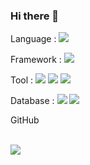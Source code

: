 ### Hi there 👋

<!--
**why-not-available/why-not-available** is a ✨ _special_ ✨ repository because its `README.md` (this file) appears on your GitHub profile.

Here are some ideas to get you started:

- 🔭 I’m currently working on ...
- 🌱 I’m currently learning ...
- 👯 I’m looking to collaborate on ...
- 🤔 I’m looking for help with ...
- 💬 Ask me about ...
- 📫 How to reach me: ...
- 😄 Pronouns: ...
- ⚡ Fun fact: ...
-->
Language : 
<img src="https://img.shields.io/badge/JAVA-F37C20?style=for-the-badge&logo=java&logoColor=ffffff"/>

Framework : 
<img src="https://img.shields.io/badge/Spring-6DB33F?style=for-the-badge&logo=spring&logoColor=ffffff"/>

Tool :
<img src="https://img.shields.io/badge/Eclipse-2C2255?style=for-the-badge&logo=eclipseide&logoColor={로고 색깔}"/>
<img src="https://img.shields.io/badge/IntelliJ-003DFF?style=for-the-badge&logo=intellijidea&logoColor={로고 색깔}"/>
<img src="https://img.shields.io/badge/VScode-007ACC?style=for-the-badge&logo=visualstudiocode&logoColor={로고 색깔}"/>

Database : 
<img src="https://img.shields.io/badge/ORACLE-F80000?style=for-the-badge&logo=oracle&logoColor={로고 색깔}"/>
<img src="https://img.shields.io/badge/mySQL-4479A1?style=for-the-badge&logo=mysql&logoColor=ffffff"/>

GitHub

<br>
<img src="https://hits.seeyoufarm.com/api/count/incr/badge.svg?url=https%3A%2F%2Fgithub.com%2Fwhy-not-available%2Fhit-counter&count_bg=%2379C83D&title_bg=%23555555&icon=github.svg&icon_color=%23E7E7E7&title=hits&edge_flat=true"/>
